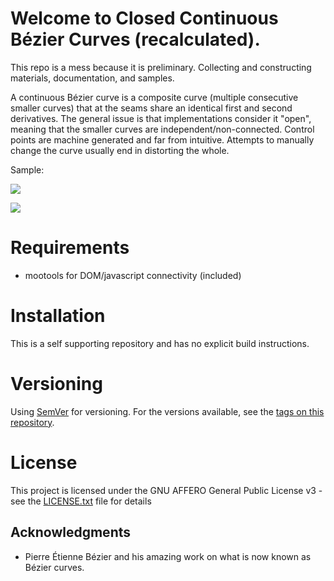# Welcome to Closed Continuous Bézier Curves (recalculated).

This repo is a mess because it is preliminary.
Collecting and constructing materials, documentation, and samples.

A continuous Bézier curve is a composite curve (multiple consecutive smaller curves) that at the seams share an identical first and second derivatives.
The general issue is that implementations consider it "open", meaning that the smaller curves are independent/non-connected.
Control points are machine generated and far from intuitive.
Attempts to manually change the curve usually end in distorting the whole.

Sample:

[![](animated.gif)](https://RockingShip.github.io/ccbc/animated.html)

[![](resize.png)](https://RockingShip.github.io/ccbc/resize.html)

# Requirements

*   mootools for DOM/javascript connectivity (included)

# Installation

This is a self supporting repository and has no explicit build instructions.

# Versioning

Using [SemVer](http://semver.org/) for versioning. For the versions available, see the [tags on this repository](https://github.com/RockingShip/ccbc/tags).

# License

This project is licensed under the GNU AFFERO General Public License v3 - see the [LICENSE.txt](LICENSE.txt) file for details

## Acknowledgments

* Pierre Étienne Bézier and his amazing work on what is now known as Bézier curves.
